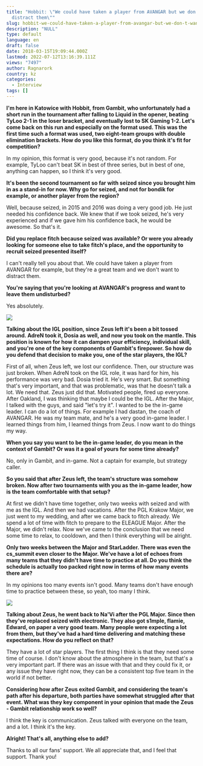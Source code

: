 ```yaml
---
title: "Hobbit: \"We could have taken a player from AVANGAR but we don't want to
  distract them\""
slug: hobbit-we-could-have-taken-a-player-from-avangar-but-we-don-t-want-to-distract-them
description: "NULL"
type: default
language: en
draft: false
date: 2018-03-15T19:09:44.000Z
lastmod: 2022-07-12T13:16:39.111Z
views: "7497"
author: Ragnarork
country: kz
categories:
  - Interview
tags: []
---
```

**I'm here in Katowice with Hobbit, from Gambit, who unfortunately had a short run in the tournament after falling to Liquid in the opener, beating TyLoo 2-1 in the loser bracket, and eventually lost to SK Gaming 1-2\. Let's come back on this run and especially on the format used. This was the first time such a format was used, two eight-team groups with double elimination brackets. How do you like this format, do you think it's fit for competition?**

In my opinion, this format is very good, because it's not random. For example, TyLoo can't beat SK in best of three series, but in best of one, anything can happen, so I think it's very good.

**It's been the second tournament so far with seized since you brought him in as a stand-in for now. Why go for seized, and not for bondik for example, or another player from the region?**

Well, because seized, in 2015 and 2016 was doing a very good job. He just needed his confidence back. We knew that if we took seized, he's very experienced and if we gave him his confidence back, he would be awesome. So that's it.

**Did you replace fitch because seized was available? Or were you already looking for someone else to take fitch's place, and the opportunity to recruit seized presented itself?**

I can't really tell you about that. We could have taken a player from AVANGAR for example, but they're a great team and we don't want to distract them. 

**You're saying that you're looking at AVANGAR's progress and want to leave them undisturbed?** 

Yes absolutely.

![](/images/articles/5a9bd0476a74a/images/Ag7mZLqdlPAwVKZ5TDQsNhRTQyGtakAFqptBWj2g.jpeg)

**Talking about the IGL position, since Zeus left it's been a bit tossed around. AdreN took it, Dosia as well, and now you took on the mantle. This position is known for how it can dampen your efficiency, individual skill, and you're one of the key components of Gambit's firepower. So how do you defend that decision to make you, one of the star players, the IGL?**

First of all, when Zeus left, we lost our confidence. Then, our structure was just broken. When AdreN took on the IGL role, it was hard for him, his performance was very bad. Dosia tried it. He's very smart. But something that's very important, and that was problematic, was that he doesn't talk a lot. We need that. Zeus just did that. Motivated people, fired up everyone. After Oakland, I was thinking that maybe I could be the IGL. After the Major, I talked with the guys, and said "let's try it". I wanted to be the in-game leader. I can do a lot of things. For example I had dastan, the coach of AVANGAR. He was my team mate, and he's a very good in-game leader. I learned things from him, I learned things from Zeus. I now want to do things my way. 

**When you say you want to be the in-game leader, do you mean in the context of Gambit? Or was it a goal of yours for some time already?**

No, only in Gambit, and in-game. Not a captain for example, but strategy caller.

**So you said that after Zeus left, the team's structure was somehow broken. Now after two tournaments with you as the in-game leader, how is the team comfortable with that setup?**

At first we didn't have time together, only two weeks with seized and with me as the IGL. And then we had vacations. After the PGL Krakow Major, we just went to my wedding, and after we came back to fitch already. We spend a lot of time with fitch to prepare to the ELEAGUE Major. After the Major, we didn't relax. Now we've came to the conclusion that we need some time to relax, to cooldown, and then I think everything will be alright.

**Only two weeks between the Major and StarLadder. There was even the cs\_summit even closer to the Major. We've have a lot of echoes from many teams that they didn't have time to practice at all. Do you think the schedule is actually too packed right now in terms of how many events there are?**

In my opinions too many events isn't good. Many teams don't have enough time to practice between these, so yeah, too many I think.

![](/images/articles/5a9bd0476a74a/images/z0vH0vBI2QIaEGzDP8hruS9oU7mQ3eTXF2J2NZYB.jpeg)

**Talking about Zeus, he went back to Na'Vi after the PGL Major. Since then they've replaced seized with electronic. They also got s1mple, flamie, Edward, on paper a very good team. Many people were expecting a lot from them, but they've had a hard time delivering and matching these expectations. How do you reflect on that?**

They have a lot of star players. The first thing I think is that they need some time of course. I don't know about the atmosphere in the team, but that's a very important part. If there was an issue with that and they could fix it, or any issue they have right now, they can be a consistent top five team in the world if not better.

**Considering how after Zeus exited Gambit, and considering the team's path after his departure, both parties have somewhat struggled after that event. What was they key component in your opinion that made the Zeus - Gambit relationship work so well?**

I think the key is communication. Zeus talked with everyone on the team, and a lot. I think it's the key.

**Alright! That's all, anything else to add?**

Thanks to all our fans' support. We all appreciate that, and I feel that support. Thank you!
